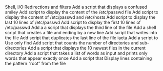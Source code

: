 Shell, I/O Redirections and filters
Add a script that displays a confused smiley
Add script to display the content of the /etc/passwd file
Add script to display the content of /etc/passwd and /etc/hosts
Add script to display the last 10 lines of /etc/passwd
Add script to display the first 10 lines of /etc/passwd
Add a a script that displays the third line of the file
Add  a shell script that creates a file and ending by a new line
Add script that writes into the file
Add script that duplicates the last line of the file iacta
Add a script to Use only find
Add script that counts the number of directories and sub-directories
Add  a script that displays the 10 newest files in the current directory
Add a script that takes a list of words as input and prints only words that appear exactly once
Add a script that Display lines containing the pattern “root” from the file
